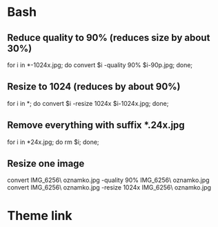 # Bash

  ## Reduce quality to 90% (reduces size by about 30%)
  for i in *-1024x.jpg; do convert $i -quality 90% $i-90p.jpg; done;

  ## Resize to 1024 (reduces by about 90%)
  for i in *; do convert $i -resize 1024x $i-1024x.jpg; done;

  ## Remove everything with suffix *.24x.jpg
  for i in *24x.jpg; do rm $i; done;

  ## Resize one image
  convert IMG_6256\ oznamko.jpg -quality 90% IMG_6256\ oznamko.jpg 
  convert IMG_6256\ oznamko.jpg -resize 1024x IMG_6256\ oznamko.jpg



# Theme link